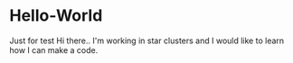 # Hello-World
Just for test
Hi there.. I'm working in star clusters and I would like to learn how I can make a code.

